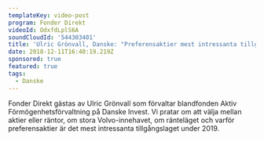 ```yaml
---
templateKey: video-post
program: Fonder Direkt
videoId: OdxfdLplS6A
soundCloudId: '544303401'
title: 'Ulric Grönvall, Danske: "Preferensaktier mest intressanta tillgångslaget"'
date: 2018-12-11T16:40:19.219Z
sponsored: true
featured: true
tags:
  - Danske
---
```

Fonder Direkt gästas av Ulric Grönvall som förvaltar blandfonden Aktiv Förmögenhetsförvaltning på Danske Invest. Vi pratar om att välja mellan aktier eller räntor, om stora Volvo-innehavet, om ränteläget och varför preferensaktier är det mest intressanta tillgångslaget under 2019.

